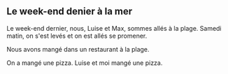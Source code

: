 ## Le week-end denier à la mer
Le week-end dernier, nous, Luise et Max, sommes allés à la plage.
Samedi matin, on s'est levés et on est allés se promener.




Nous avons mangé dans un restaurant à la plage.

On a mangé une pizza.
Luise et moi mangé une pizza.




